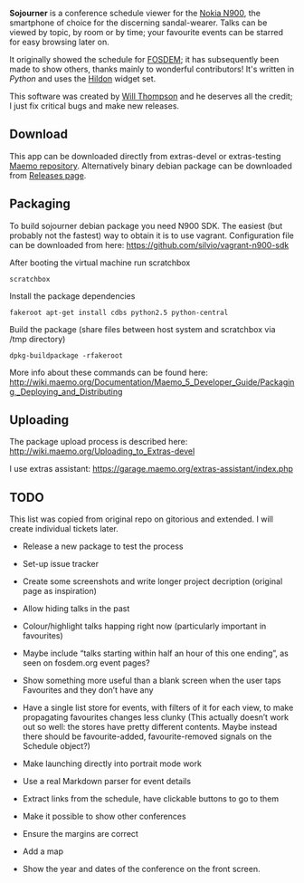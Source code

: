 **Sojourner** is a conference schedule viewer for the [Nokia N900](http://maemo.nokia.com/n900/), the smartphone of choice for the discerning sandal-wearer. Talks can be viewed by topic, by room or by time; your favourite events can be starred for easy browsing later on.

It originally showed the schedule for [FOSDEM](http://fosdem.org/); it has subsequently been made to show others, thanks mainly to wonderful contributors! It's written in *Python* and uses the [Hildon](http://pymaemo.garage.maemo.org/python_hildon_manual/) widget set. 

This software was created by [Will Thompson](http://willthompson.co.uk/) and he deserves all the credit; I just fix critical bugs and make new releases.

Download
--------
This app can be downloaded directly from extras-devel or extras-testing [Maemo repository](http://maemo.org/packages/view/sojourner/). Alternatively binary debian package can be downloaded from [Releases page](https://github.com/loomchild/sojourner/releases).

Packaging
---------
To build sojourner debian package you need N900 SDK. The easiest (but probably not the fastest) way to obtain it is to use vagrant. Configuration file can be downloaded from here: https://github.com/silvio/vagrant-n900-sdk

After booting the virtual machine run scratchbox

	scratchbox

Install the package dependencies
	
	fakeroot apt-get install cdbs python2.5 python-central

Build the package (share files between host system and scratchbox via /tmp directory)
	
	dpkg-buildpackage -rfakeroot

More info about these commands can be found here: http://wiki.maemo.org/Documentation/Maemo_5_Developer_Guide/Packaging,_Deploying_and_Distributing

Uploading
---------
The package upload process is described here: http://wiki.maemo.org/Uploading_to_Extras-devel

I use extras assistant: https://garage.maemo.org/extras-assistant/index.php

TODO
----
This list was copied from original repo on gitorious and extended. I will create individual tickets later.
* Release a new package to test the process
* Set-up issue tracker
* Create some screenshots and write longer project decription (original page as inspiration)

* Allow hiding talks in the past
* Colour/highlight talks happing right now (particularly important in favourites)
* Maybe include “talks starting within half an hour of this one ending”, as seen on fosdem.org event pages?
* Show something more useful than a blank screen when the user taps Favourites and they don’t have any
* Have a single list store for events, with filters of it for each view, to make propagating favourites changes less clunky (This actually doesn’t work out so well: the stores have pretty different contents. Maybe instead there should be favourite-added, favourite-removed signals on the Schedule object?)
* Make launching directly into portrait mode work
* Use a real Markdown parser for event details
* Extract links from the schedule, have clickable buttons to go to them
* Make it possible to show other conferences
* Ensure the margins are correct
* Add a map
* Show the year and dates of the conference on the front screen.
  
